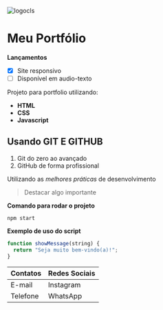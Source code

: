 ![logocls](https://static.vecteezy.com/system/resources/thumbnails/018/716/098/small/programmer-line-gradient-icon-vector.jpg)

# Meu Portfólio

**Lançamentos**

- [x] Site responsivo
- [ ] Disponível em audio-texto

Projeto para portfolio utilizando:

- **HTML**
- **CSS**
- **Javascript**

## Usando GIT E GITHUB

1. Git do zero ao avançado
2. GitHub de forma profissional

Utilizando as _melhores práticas_ de desenvolvimento

> Destacar algo importante

**Comando para rodar o projeto**

```
npm start
```

**Exemplo de uso do script**

```js
function showMessage(string) {
  return "Seja muito bem-vindo(a)!";
}
```

| Contatos | Redes Sociais |
| -------- | ------------- |
| E-mail   | Instagram     |
| Telefone | WhatsApp      |

